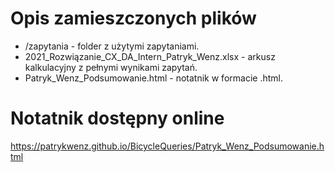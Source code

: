 # Opis zamieszczonych plików
- /zapytania - folder z użytymi zapytaniami.
- 2021_Rozwiązanie_CX_DA_Intern_Patryk_Wenz.xlsx - arkusz kalkulacyjny z pełnymi wynikami zapytań.
- Patryk_Wenz_Podsumowanie.html - notatnik w formacie .html.
# Notatnik dostępny online
https://patrykwenz.github.io/BicycleQueries/Patryk_Wenz_Podsumowanie.html
